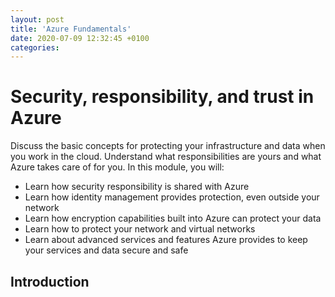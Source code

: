 ```yaml
---
layout: post
title: 'Azure Fundamentals'
date: 2020-07-09 12:32:45 +0100
categories:
---
```


# Security, responsibility, and trust in Azure


Discuss the basic concepts for protecting your infrastructure and data when you work in the cloud. Understand what responsibilities are yours and what Azure takes care of for you.
In this module, you will:
* Learn how security responsibility is shared with Azure
* Learn how identity management provides protection, even outside your network
* Learn how encryption capabilities built into Azure can protect your data
* Learn how to protect your network and virtual networks
* Learn about advanced services and features Azure provides to keep your services and data secure and safe


## Introduction


